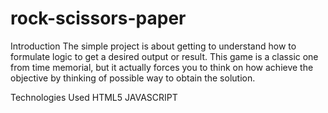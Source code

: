 # rock-scissors-paper
Introduction
   The simple project is about getting to understand how to formulate logic to get a desired output or result.
   This game is a classic one from time memorial, but it actually forces you to think on how achieve the objective by thinking of possible way to obtain the solution.


Technologies Used
   HTML5
   JAVASCRIPT

   

